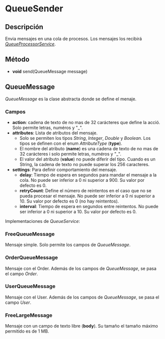 # QueueSender

## Descripción

Envia mensajes en una cola de procesos. Los mensajes los recibirá *[QueueProcessorService](../Services/QueueProcessorService.md)*.

## Método

- **void** send(QueueMessage message)


## QueueMessage

*QueueMessage* es la clase abstracta donde se define el menaje.

### Campos 

- **action**: cadena de texto de no mas de 32 carácteres que define la acció. Solo permite letras, numéros y "_".
- **attributes**: Lista de atributos del mensaje.
  - Solo se permiten los tipos *String*, *Integer*, *Double* y *Boolean*. Los tipos se definen con el enum *AttributeType* (**type**).
  - El nombre del atributo (**name**) es una cadena de texto de no mas de 32 carácteres i solo permite letras, numéros y "_".
  - El valor del atributo (**value**) no puede diferir del tipo. Cuando es un String, la cadena de texto no puede superar los 256 caracteres.
- **settings**: Para definir comportamiento del mensaje.
  - **delay**: Tiempo de espera en segundos para mandar el mensaje a la cola. No puede ser inferior a 0 ni superior a 900. Su valor por defecto es 0.
  - **retryCount**: Define el número de reintentos en el caso que no se pueda procesar el mensaje. No puede ser inferior a 0 ni superior a 10. Su valor por defecto es 0 (no hay reintentos).
  - **interval**: Tiempo de espera en segundos entre reintentos. No puede ser inferior a 0 ni superior a 10. Su valor por defecto es 0.


Implementaciones de *QueueService*:

### FreeQueueMessage

Mensaje simple. Solo permite los campos de *QueueMessage*.

### OrderQueueMessage

Mensaje con el Order. Además de los campos de *QueueMessage*, se pasa el campo *Order*.

### UserQueueMessage

Mensaje con el User. Además de los campos de *QueueMessage*, se pasa el campo *User*.

### FreeLargeMessage

Mensaje con un campo de texto libre (**body**). Su tamaño el tamaño máximo permitido es de 1 MB.